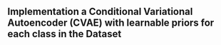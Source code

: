 ## Implementation a Conditional Variational Autoencoder (CVAE) with learnable priors for each class in the Dataset
